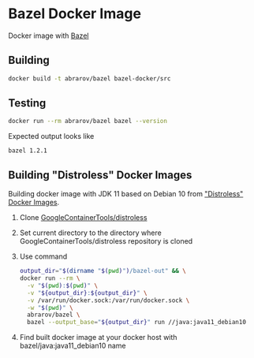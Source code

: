 # Bazel Docker Image

Docker image with [Bazel](https://bazel.build/)

## Building

```bash
docker build -t abrarov/bazel bazel-docker/src
```

## Testing

```bash
docker run --rm abrarov/bazel bazel --version
```

Expected output looks like

```text
bazel 1.2.1
```

## Building "Distroless" Docker Images

Building docker image with JDK 11 based on Debian 10 from ["Distroless" Docker Images](https://github.com/GoogleContainerTools/distroless).

1. Clone [GoogleContainerTools/distroless](https://github.com/GoogleContainerTools/distroless)
1. Set current directory to the directory where GoogleContainerTools/distroless repository is cloned
1. Use command

   ```bash
   output_dir="$(dirname "$(pwd)")/bazel-out" && \
   docker run --rm \
     -v "$(pwd):$(pwd)" \
     -v "${output_dir}:${output_dir}" \
     -v /var/run/docker.sock:/var/run/docker.sock \
     -w "$(pwd)" \
     abrarov/bazel \
     bazel --output_base="${output_dir}" run //java:java11_debian10
   ```

1. Find built docker image at your docker host with bazel/java:java11_debian10 name
